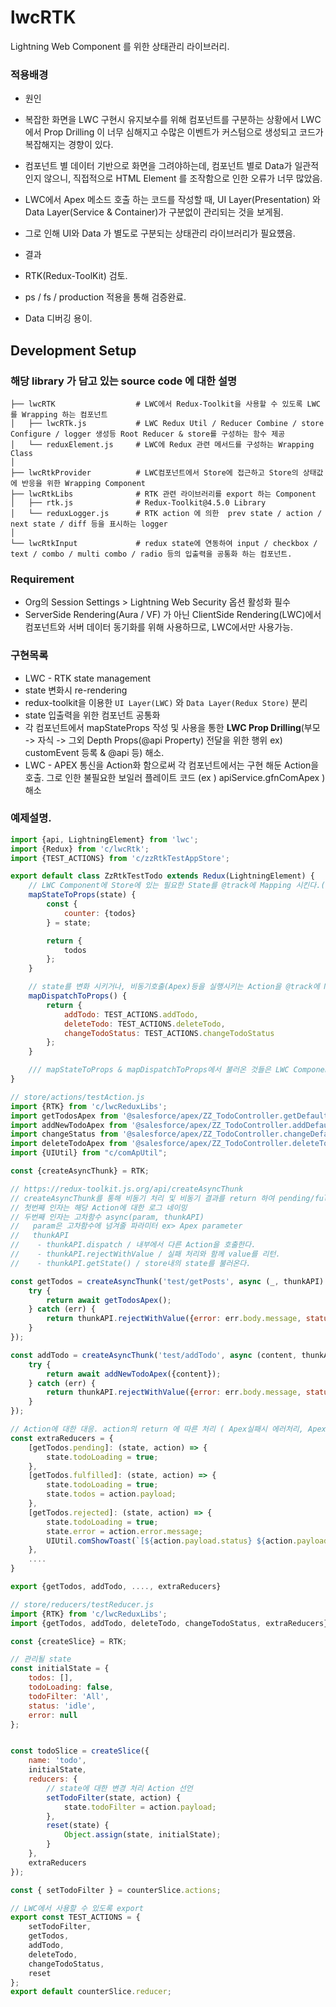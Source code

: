 # lwcRTK
Lightning Web Component 를 위한 상태관리 라이브러리.

### 적용배경
- 원인
 - 복잡한 화면을 LWC 구현시 유지보수를 위해 컴포넌트를 구분하는 상황에서 LWC에서 Prop Drilling 이 너무 심해지고 수많은 이벤트가 커스텀으로 생성되고 코드가 복잡해지는 경향이 있다.
 - 컴포넌트 별 데이터 기반으로 화면을 그려야하는데, 컴포넌트 별로 Data가 일관적인지 않으니, 직접적으로 HTML Element 를 조작함으로 인한 오류가 너무 많았음.
 - LWC에서 Apex 메소드 호출 하는 코드를 작성할 때, UI Layer(Presentation) 와 Data Layer(Service & Container)가 구분없이 관리되는 것을 보게됨.
 - 그로 인해 UI와 Data 가 별도로 구분되는 상태관리 라이브러리가 필요헀음.

- 결과
 -  RTK(Redux-ToolKit) 검토.
 -  ps / fs / production 적용을 통해 검증완료.
 -  Data 디버깅 용이.

## Development Setup
### 해당 library 가 담고 있는 source code 에 대한 설명

    ├── lwcRTK                  # LWC에서 Redux-Toolkit을 사용할 수 있도록 LWC 를 Wrapping 하는 컴포넌트 
    │   ├── lwcRTk.js           # LWC Redux Util / Reducer Combine / store Configure / logger 생성등 Root Reducer & store를 구성하는 함수 제공
    │   └── reduxElement.js     # LWC에 Redux 관련 메서드를 구성하는 Wrapping Class
    │
    ├── lwcRtkProvider          # LWC컴포넌트에서 Store에 접근하고 Store의 상태값에 반응을 위한 Wrapping Component
    ├── lwcRtkLibs              # RTK 관련 라이브러리를 export 하는 Component
    │   ├── rtk.js              # Redux-Toolkit@4.5.0 Library
    │   └── reduxLogger.js      # RTK action 에 의한  prev state / action / next state / diff 등을 표시하는 logger  
    │
    └── lwcRtkInput             # redux state에 연동하여 input / checkbox / text / combo / multi combo / radio 등의 입출력을 공통화 하는 컴포넌트.

### Requirement
- Org의 Session Settings > Lightning Web Security 옵션 활성화 필수
- ServerSide Rendering(Aura / VF) 가 아닌 ClientSide Rendering(LWC)에서 컴포넌트와 서버 데이터 동기화를 위해 사용하므로, LWC에서만 사용가능.

### 구현목록
- LWC - RTK state management
- state 변화시 re-rendering
- redux-toolkit을 이용한 `UI Layer(LWC)` 와 `Data Layer(Redux Store)` 분리
- state 입출력을 위한 컴포넌트 공통화
- 각 컴포넌트에서 mapStateProps 작성 및 사용을 통한 **LWC Prop Drilling**(부모 -> 자식 -> 그외 Depth Props(@api Property) 전달을 위한 행위 ex) customEvent 등록 & @api 등) 해소.
- LWC - APEX 통신을 Action화 함으로써 각 컴포넌트에서는 구현 해둔 Action을 호출. 그로 인한 불필요한 보일러 플레이트 코드 (ex ) apiService.gfnComApex ) 해소



### 예제설명.
```javascript
import {api, LightningElement} from 'lwc';
import {Redux} from 'c/lwcRtk';
import {TEST_ACTIONS} from 'c/zzRtkTestAppStore';

export default class ZzRtkTestTodo extends Redux(LightningElement) {
	// LWC Component에 Store에 있는 필요한 State를 @track에 Mapping 시킨다.(readOnly & action을 통해서만 변경가능.)
	mapStateToProps(state) {
		const {
			counter: {todos}
		} = state;

		return {
			todos
		};
	}

	// state를 변화 시키거나, 비동기호출(Apex)등을 실행시키는 Action을 @track에 Mapping 시킨다.(함수)
	mapDispatchToProps() {
		return {
			addTodo: TEST_ACTIONS.addTodo,
			deleteTodo: TEST_ACTIONS.deleteTodo,
			changeTodoStatus: TEST_ACTIONS.changeTodoStatus
		};
	}

	/// mapStateToProps & mapDispatchToProps에서 불러온 것들은 LWC Component내에서 this.props에 Binding 된다.
}
```

```javascript
// store/actions/testAction.js
import {RTK} from 'c/lwcReduxLibs';
import getTodosApex from '@salesforce/apex/ZZ_TodoController.getDefaultTodos';
import addNewTodoApex from '@salesforce/apex/ZZ_TodoController.addDefaultNewTodo';
import changeStatus from '@salesforce/apex/ZZ_TodoController.changeDefaultTodoStatus';
import deleteTodoApex from '@salesforce/apex/ZZ_TodoController.deleteTodo';
import {UIUtil} from "c/comApUtil";

const {createAsyncThunk} = RTK;

// https://redux-toolkit.js.org/api/createAsyncThunk
// createAsyncThunk를 통해 비동기 처리 및 비동기 결과를 return 하여 pending/fulfilled/rejected에 대한 결과를 처리한다.
// 첫번째 인자는 해당 Action에 대한 로그 네이밍
// 두번째 인자는 고차함수 async(param, thunkAPI)
//   param은 고차함수에 넘겨줄 파라미터 ex> Apex parameter
//   thunkAPI
//    - thunkAPI.dispatch / 내부에서 다른 Action을 호출한다.
//    - thunkAPI.rejectWithValue / 실패 처리와 함께 value를 리턴.
//    - thunkAPI.getState() / store내의 state를 불러온다.

const getTodos = createAsyncThunk('test/getPosts', async (_, thunkAPI) => {
	try {
		return await getTodosApex();
	} catch (err) {
		return thunkAPI.rejectWithValue({error: err.body.message, status: err.status, statusText: err.statusText});
	}
});

const addTodo = createAsyncThunk('test/addTodo', async (content, thunkAPI) => {
	try {
		return await addNewTodoApex({content});
	} catch (err) {
		return thunkAPI.rejectWithValue({error: err.body.message, status: err.status, statusText: err.statusText});
	}
});

// Action에 대한 대응. action의 return 에 따른 처리 ( Apex실패시 에러처리, Apex 호출시작시 Loading처리 등 )
const extraReducers = {
	[getTodos.pending]: (state, action) => {
		state.todoLoading = true;
	},
	[getTodos.fulfilled]: (state, action) => {
		state.todoLoading = true;
		state.todos = action.payload;
	},
	[getTodos.rejected]: (state, action) => {
		state.todoLoading = true;
		state.error = action.error.message;
		UIUtil.comShowToast(`[${action.payload.status} ${action.payload.statusText}] ${action.payload.error}`);
	},
	....
}

export {getTodos, addTodo, ...., extraReducers}
```
  
```javascript
// store/reducers/testReducer.js
import {RTK} from 'c/lwcReduxLibs';
import {getTodos, addTodo, deleteTodo, changeTodoStatus, extraReducers} from "../actions/testAction";

const {createSlice} = RTK;

// 관리될 state 
const initialState = {
	todos: [],
	todoLoading: false,
	todoFilter: 'All',
	status: 'idle',
	error: null
};


const todoSlice = createSlice({
	name: 'todo',
	initialState,
	reducers: {
		// state에 대한 변경 처리 Action 선언  
		setTodoFilter(state, action) {
			state.todoFilter = action.payload;
		},
		reset(state) {
			Object.assign(state, initialState);
		}
	},
	extraReducers
});

const { setTodoFilter } = counterSlice.actions;

// LWC에서 사용할 수 있도록 export 
export const TEST_ACTIONS = {
	setTodoFilter,
	getTodos,
	addTodo,
	deleteTodo,
	changeTodoStatus,
	reset
};
export default counterSlice.reducer;
```

